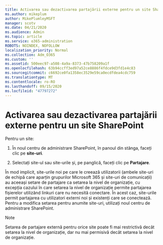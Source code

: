 ```yaml
---
title: Activarea sau dezactivarea partajării externe pentru un site SharePoint
ms.author: mikeplum
author: MikePlumleyMSFT
manager: scotv
ms.date: 04/21/2020
ms.audience: Admin
ms.topic: article
ms.service: o365-administration
ROBOTS: NOINDEX, NOFOLLOW
localization_priority: Normal
ms.collection: Adm_O365
ms.custom: ''
ms.assetid: 500eec97-a508-4a9a-8373-47b758209a1f
ms.openlocfilehash: 63b94ccff3ed97a52ce8886f4fdce9d3fd1e4c83
ms.sourcegitcommit: c6692ce0fa1358ec3529e59ca0ecdfdea4cdc759
ms.translationtype: MT
ms.contentlocale: ro-RO
ms.lasthandoff: 09/15/2020
ms.locfileid: "47797272"
---
```

# <a name="turn-external-sharing-on-or-off-for-a-sharepoint-site"></a>Activarea sau dezactivarea partajării externe pentru un site SharePoint

Pentru un site:
  
1. În noul centru de administrare SharePoint, în panoul din stânga, faceți clic pe **site-uri**.
    
2. Selectați site-ul sau site-urile și, pe panglică, faceți clic pe **Partajare**.
    
În mod implicit, site-urile noi pe care le creează utilizatorii (ambele site-uri de echipă care aparțin grupurilor Microsoft 365 și site-uri de comunicații) au aceeași setare de partajare ca setarea la nivel de organizație, cu excepția cazului în care setarea la nivel de organizație permite partajarea fișierelor utilizând linkuri care nu necesită conectare. În acest caz, site-urile permit partajarea cu utilizatori externi noi și existenți care se conectează. Pentru a modifica setarea pentru anumite site-uri, utilizați noul centru de administrare SharePoint.
  
> [!NOTE]
> Setarea de partajare externă pentru orice site poate fi mai restrictivă decât setarea la nivel de organizație, dar nu mai permisivă decât setarea la nivel de organizație. 
  

